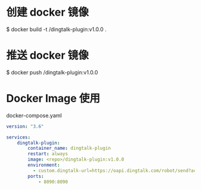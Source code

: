 # 创建 docker 镜像

$ docker build -t <repo>/dingtalk-plugin:v1.0.0 .

# 推送 docker 镜像

$ docker push <repo>/dingtalk-plugin:v1.0.0

# Docker Image 使用

docker-compose.yaml

```yaml
version: "3.6"

services:
    dingtalk-plugin:
        container_name: dingtalk-plugin
        restart: always
        image: <repo>/dingtalk-plugin:v1.0.0
        environment:
          - custom.dingtalk-url=https://oapi.dingtalk.com/robot/send?access_token=xxx
        ports:
            - 8090:8090
```